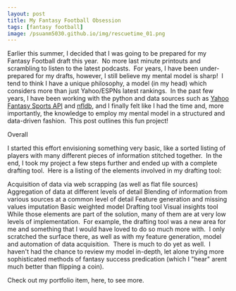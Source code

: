 ```yaml
---
layout: post
title: My Fantasy Football Obsession
tags: [fantasy football]
image: /psuanm5030.github.io/img/rescuetime_01.png
---
```


Earlier this summer, I decided that I was going to be prepared for my Fantasy Football draft this year.  No more last minute printouts and scrambling to listen to the latest podcasts.  For years, I have been under-prepared for my drafts, however, I still believe my mental model is sharp!  I tend to think I have a unique philosophy, a model (in my head) which considers more than just Yahoo/ESPNs latest rankings.  In the past few years, I have been working with the python and data sources such as [Yahoo Fantasy Sports API](https://developer.yahoo.com/fantasysports/guide/) and [nfldb](https://github.com/BurntSushi/nfldb/), and I finally felt like I had the time and, more importantly, the knowledge to employ my mental model in a structured and data-driven fashion.  This post outlines this fun project!

Overall

I started this effort envisioning something very basic, like a sorted listing of players with many different pieces of information stitched together.  In the end, I took my project a few steps further and ended up with a complete drafting tool.  Here is a listing of the elements involved in my drafting tool:

Acquisition of data via web scrapping (as well as flat file sources)
Aggregation of data at different levels of detail
Blending of information from various sources at a common level of detail
Feature generation and missing values imputation
Basic weighted model
Drafting tool
Visual insights tool
While those elements are part of the solution, many of them are at very low levels of implementation.  For example, the drafting tool was a new area for me and something that I would have loved to do so much more with.  I only scratched the surface there, as well as with my feature generation, model and automation of data acquisition.  There is much to do yet as well.  I haven't had the chance to review my model in-depth, let alone trying more sophisticated methods of fantasy success predication (which I "hear" arent much better than flipping a coin).

Check out my portfolio item, here, to see more.